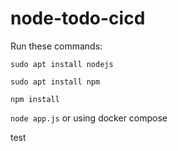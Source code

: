 # node-todo-cicd

Run these commands:


`sudo apt install nodejs`


`sudo apt install npm`


`npm install`

`node app.js`
or using docker compose


test

